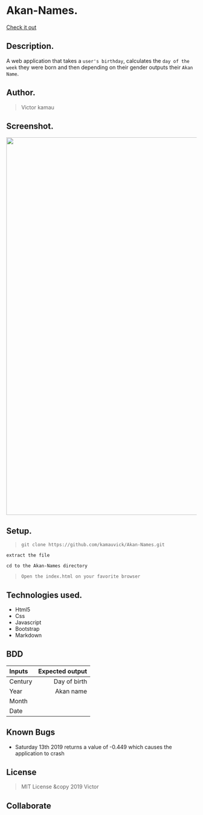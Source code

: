 # Akan-Names.
[Check it out](https://kamauvick.github.io/Akan-Names/)

## Description.
A web application that takes a ``user's birthday``, calculates the ``day of the week`` they were born and then depending on their gender outputs their ``Akan Name``. 

## Author.
 > Victor kamau

## Screenshot.
<image src="https://github.com/kamauvick/Akan-Names/blob/master/images/shot.png?raw=true" width="1000">
 
 ## Setup.
 > ``git clone https://github.com/kamauvick/Akan-Names.git``
 
 ``extract the file``
 
 ``cd to the Akan-Names directory``
 
 > ``Open the index.html on your favorite browser``

## Technologies used.
  * Html5
  * Css
  * Javascript
  * Bootstrap
  * Markdown
  
## BDD
| Inputs |  Expected output |
| :---         |          ---: |
| Century   | Day of birth |
| Year     | Akan name    |
| Month     |      |
| Date     |    |

## Known Bugs
* Saturday 13th 2019 returns a value of -0.449 which causes the application to crash

## License
> MIT License &copy 2019 Victor 

## Collaborate
